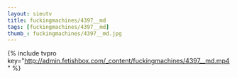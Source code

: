 ```yaml
--- 
layout: sieutv
title: fuckingmachines/4397__md
tags: [fuckingmachines/4397__md]
thumb_: fuckingmachines/4397__md.jpg
---
```

{% include tvpro key="http://admin.fetishbox.com/_content/fuckingmachines/4397__md.mp4" %} 
